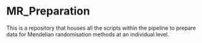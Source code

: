 # MR_Preparation
This is a repository that houses all the scripts within the pipeline to prepare data for Mendelian randomisation methods at an individual level.
